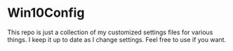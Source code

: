 # Win10Config

This repo is just a collection of my customized settings files for various things. I keep it up to date as I change settings. Feel free to use if you want.
